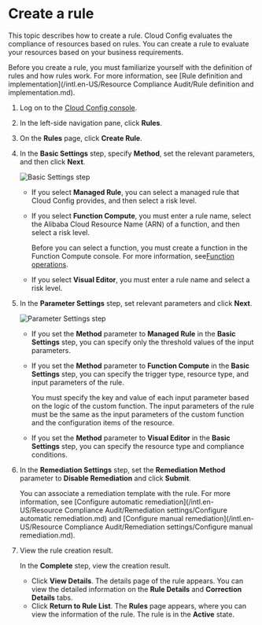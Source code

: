 # Create a rule

This topic describes how to create a rule. Cloud Config evaluates the compliance of resources based on rules. You can create a rule to evaluate your resources based on your business requirements.

Before you create a rule, you must familiarize yourself with the definition of rules and how rules work. For more information, see [Rule definition and implementation](/intl.en-US/Resource Compliance Audit/Rule definition and implementation.md).

1.  Log on to the [Cloud Config console](https://config.console.aliyun.com).

2.  In the left-side navigation pane, click **Rules**.

3.  On the **Rules** page, click **Create Rule**.

4.  In the **Basic Settings** step, specify **Method**, set the relevant parameters, and then click **Next**.

    ![Basic Settings step](https://static-aliyun-doc.oss-cn-hangzhou.aliyuncs.com/assets/img/en-US/9741333061/p86601.png)

    -   If you select **Managed Rule**, you can select a managed rule that Cloud Config provides, and then select a risk level.
    -   If you select **Function Compute**, you must enter a rule name, select the Alibaba Cloud Resource Name \(ARN\) of a function, and then select a risk level.

        Before you can select a function, you must create a function in the Function Compute console. For more information, see[Function operations](https://www.alibabacloud.com/help/doc-detail/52077.htm).

    -   If you select **Visual Editor**, you must enter a rule name and select a risk level.
5.  In the **Parameter Settings** step, set relevant parameters and click **Next**.

    ![Parameter Settings step](https://static-aliyun-doc.oss-cn-hangzhou.aliyuncs.com/assets/img/en-US/9741333061/p86602.png)

    -   If you set the **Method** parameter to **Managed Rule** in the **Basic Settings** step, you can specify only the threshold values of the input parameters.
    -   If you set the **Method** parameter to **Function Compute** in the **Basic Settings** step, you can specify the trigger type, resource type, and input parameters of the rule.

        You must specify the key and value of each input parameter based on the logic of the custom function. The input parameters of the rule must be the same as the input parameters of the custom function and the configuration items of the resource.

    -   If you set the **Method** parameter to **Visual Editor** in the **Basic Settings** step, you can specify the resource type and compliance conditions.
6.  In the **Remediation Settings** step, set the **Remediation Method** parameter to **Disable Remediation** and click **Submit**.

    You can associate a remediation template with the rule. For more information, see [Configure automatic remediation](/intl.en-US/Resource Compliance Audit/Remediation settings/Configure automatic remediation.md) and [Configure manual remediation](/intl.en-US/Resource Compliance Audit/Remediation settings/Configure manual remediation.md).

7.  View the rule creation result.

    In the **Complete** step, view the creation result.

    -   Click **View Details**. The details page of the rule appears. You can view the detailed information on the **Rule Details** and **Correction Details** tabs.
    -   Click **Return to Rule List**. The **Rules** page appears, where you can view the information of the rule. The rule is in the **Active** state.

